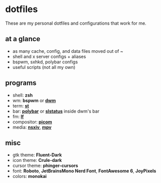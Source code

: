 # dotfiles
These are my personal dotfiles and configurations that work for me.

## at a glance
- as many cache, config, and data files moved out of ~
- shell and x server configs + aliases
- bspwm, sxhkd, polybar configs
- useful scripts (not all my own)

## programs
- shell: **zsh**
- wm: **bspwm** or **[dwm](https://github.com/wlwww16/dwm)**
- term: **[st](https://github.com/wlwww16/st)**
- bar: **[polybar](https://github.com/wlwww16/dotfiles/tree/master/.config/polybar)** or **[slstatus](https://github.com/wlwww16/slstatus)** inside dwm's bar
- fm: **[lf](https://github.com/wlwww16/dotfiles/tree/master/.config/lf)**
- compositor: **[picom](https://github.com/wlwww16/dotfiles/tree/master/.config/picom)**
- media: **[nsxiv](https://github.com/wlwww16/dotfiles/tree/master/.config/nsxiv)**, **[mpv](https://github.com/wlwww16/dotfiles/tree/master/.config/mpv)**

## misc
- gtk theme: **Fluent-Dark**
- icon theme: **Crule-dark**
- cursor theme: **phinger-cursors**
- font: **Roboto**, **JetBrainsMono Nerd Font**, **FontAwesome 6**, **JoyPixels**
- colors: **monokai**
